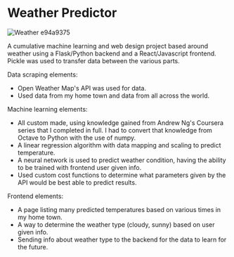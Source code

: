 # Weather Predictor

![Weather e94a9375](https://user-images.githubusercontent.com/44651405/89049815-cf161800-d31f-11ea-85d2-b2dd33e9e956.png)

A cumulative machine learning and web design project based around weather using a Flask/Python backend and a React/Javascript frontend. Pickle was used to transfer data between the various parts.

Data scraping elements:
* Open Weather Map's API was used for data.
* Used data from my home town and data from all across the world.


Machine learning elements: 
* All custom made, using knowledge gained from Andrew Ng's Coursera series that I completed in full. I had to convert that knowledge from Octave to Python with the use of numpy. 
* A linear regression algorithm with data mapping and scaling to predict temperature. 
* A neural network is used to predict weather condition, having the ability to be trained with frontend user given info. 
* Used custom cost functions to determine what parameters given by the API would be best able to predict results.

Frontend elements:
* A page listing many predicted temperatures based on various times in my home town.
* A way to determine the weather type (cloudy, sunny) based on user given info.
* Sending info about weather type to the backend for the data to learn for the future.
